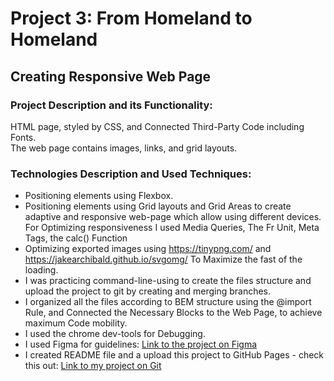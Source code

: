 
# Project 3: From Homeland to Homeland

## Creating Responsive Web Page

### Project Description and its Functionality:

HTML page, styled by CSS, and Connected Third-Party Code including Fonts.  
The web page contains images, links, and grid layouts.


### Technologies Description and Used Techniques:

* Positioning elements using Flexbox.
* Positioning elements using Grid layouts and Grid Areas to create adaptive and responsive web-page which allow using different devices.
For Optimizing responsiveness I used Media Queries, The Fr Unit, Meta Tags, the calc() Function
* Optimizing exported images using https://tinypng.com/ and https://jakearchibald.github.io/svgomg/ To Maximize the fast of the loading.
* I was practicing command-line-using to create the files structure and upload the project to git by creating and merging branches.
* I organized all the files according to BEM structure using the @import Rule, and Connected the Necessary Blocks to the Web Page, to achieve maximum Code mobility.
* I used the chrome dev-tools for Debugging.
* I used Figma for guidelines:
[Link to the project on Figma](https://www.figma.com/file/1zCYcflj6BJx5VqOvXU9nb/Sprint-3-From-Homeland-to-Homeland-desktop-mobile?node-id=0%3A1)  
* I created README file and a upload this project to GitHub Pages - check this out:
[Link to my project on Git](https://mazor9920.github.io/web_project_3/index.html)  
